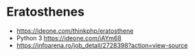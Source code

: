# Eratosthenes

- https://ideone.com/thinkphp/eratosthene 
- Python 3 https://ideone.com/iAYm68
- https://infoarena.ro/job_detail/2728398?action=view-source

